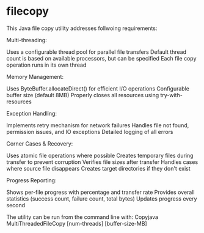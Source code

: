 # filecopy

This Java file copy utility addresses follwoing requirements:

Multi-threading:

Uses a configurable thread pool for parallel file transfers
Default thread count is based on available processors, but can be specified
Each file copy operation runs in its own thread


Memory Management:

Uses ByteBuffer.allocateDirect() for efficient I/O operations
Configurable buffer size (default 8MB)
Properly closes all resources using try-with-resources


Exception Handling:

Implements retry mechanism for network failures
Handles file not found, permission issues, and IO exceptions
Detailed logging of all errors


Corner Cases & Recovery:

Uses atomic file operations where possible
Creates temporary files during transfer to prevent corruption
Verifies file sizes after transfer
Handles cases where source file disappears
Creates target directories if they don't exist


Progress Reporting:

Shows per-file progress with percentage and transfer rate
Provides overall statistics (success count, failure count, total bytes)
Updates progress every second



The utility can be run from the command line with:
Copyjava MultiThreadedFileCopy <source-dir> <target-dir> [num-threads] [buffer-size-MB]

